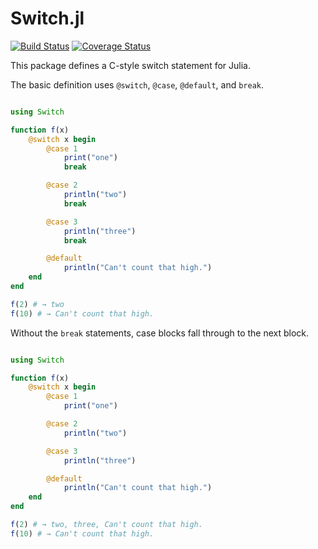 
# Switch.jl

[![Build Status](https://api.travis-ci.org/dcjones/Switch.jl.svg?branch=master)](https://travis-ci.org/dcjones/Switch.jl) [![Coverage Status](https://img.shields.io/coveralls/dcjones/Switch.jl.svg)](https://coveralls.io/r/dcjones/Switch.jl?branch=master)


This package defines a C-style switch statement for Julia.

The basic definition uses `@switch`, `@case`, `@default`, and `break`.

```julia

using Switch

function f(x)
    @switch x begin
        @case 1
            print("one")
            break

        @case 2
            println("two")
            break

        @case 3
            println("three")
            break

        @default
            println("Can't count that high.")
    end
end

f(2) # → two
f(10) # → Can't count that high.
```

Without the `break` statements, case blocks fall through to the next block.

```julia

using Switch

function f(x)
    @switch x begin
        @case 1
            print("one")

        @case 2
            println("two")

        @case 3
            println("three")

        @default
            println("Can't count that high.")
    end
end

f(2) # → two, three, Can't count that high.
f(10) # → Can't count that high.
```



